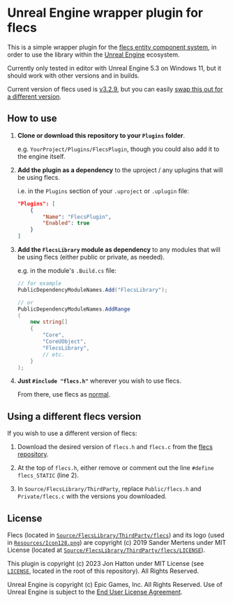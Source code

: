 # Unreal Engine wrapper plugin for flecs

This is a simple wrapper plugin for the [flecs entity component system](https://www.flecs.dev), in order to use the library within the [Unreal Engine](https://www.unrealengine.com) ecosystem.

Currently only tested in editor with Unreal Engine 5.3 on Windows 11, but it should work with other versions and in builds.

Current version of flecs used is [v3.2.9](https://github.com/SanderMertens/flecs/releases/tag/v3.2.9), but you can easily [swap this out for a different version](#using-a-different-flecs-version).

## How to use

1. **Clone or download this repository to your `Plugins` folder**.

    e.g. `YourProject/Plugins/FlecsPlugin`, though you could also add it to the engine itself.

1. **Add the plugin as a dependency** to the uproject / any uplugins that will be using flecs.

    i.e. in the `Plugins` section of your `.uproject` or `.uplugin` file:
    ```json
    "Plugins": [
        {
            "Name": "FlecsPlugin",
            "Enabled": true
        }
    ]
    ```

1. **Add the `FlecsLibrary` module as dependency** to any modules that will be using flecs (either public or private, as needed).

    e.g. in the module's `.Build.cs` file:
    ```csharp
    // for example
    PublicDependencyModuleNames.Add("FlecsLibrary");

    // or
    PublicDependencyModuleNames.AddRange
    (
        new string[]
        {
            "Core",
            "CoreUObject",
            "FlecsLibrary",
            // etc.
        }
    );
    ```

1. **Just `#include "flecs.h"`** wherever you wish to use flecs.

    From there, use flecs as [normal](https://www.flecs.dev/flecs/md_docs_Docs.html).

## Using a different flecs version

If you wish to use a different version of flecs:

1. Download the desired version of `flecs.h` and `flecs.c` from the [flecs repository](https://github.com/SanderMertens/flecs).

1. At the top of `flecs.h`, either remove or comment out the line `#define flecs_STATIC` (line 2).

1. In `Source/FlecsLibrary/ThirdParty`, replace `Public/flecs.h` and `Private/flecs.c` with the versions you downloaded.

## License

Flecs (located in [`Source/FlecsLibrary/ThirdParty/flecs`](https://www.github.com/johat/FlecsPlugin/blob/main/Source/FlecsLibrary/ThirdParty/flecs)) and its logo (used in [`Resources/Icon128.png`](https://www.github.com/johat/FlecsPlugin/blob/main/Resources/Icon128.png)) are copyright (c) 2019 Sander Mertens under MIT License (located at [`Source/FlecsLibrary/ThirdParty/flecs/LICENSE`](https://www.github.com/johat/FlecsPlugin/blob/main/Source/FlecsLibrary/ThirdParty/flecs/LICENSE)).

This plugin is copyright (c) 2023 Jon Hatton under MIT License (see [`LICENSE`](https://www.github.com/johat/FlecsPlugin/blob/main/LICENSE), located in the root of this repository). All Rights Reserved.

Unreal Engine is copyright (c) Epic Games, Inc. All Rights Reserved. Use of Unreal Engine is subject to the [End User License Agreement](https://www.unrealengine.com/eula).
